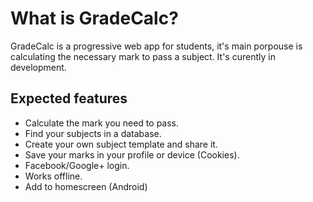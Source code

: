 # What is GradeCalc?
GradeCalc is a progressive web app for students, it's main porpouse is calculating the necessary mark to pass a subject.
It's curently in development.

## Expected features

- Calculate the mark you need to pass.
- Find your subjects in a database.
- Create your own subject template and share it.
- Save your marks in your profile or device (Cookies).
- Facebook/Google+ login.
- Works offline.
- Add to homescreen (Android)
